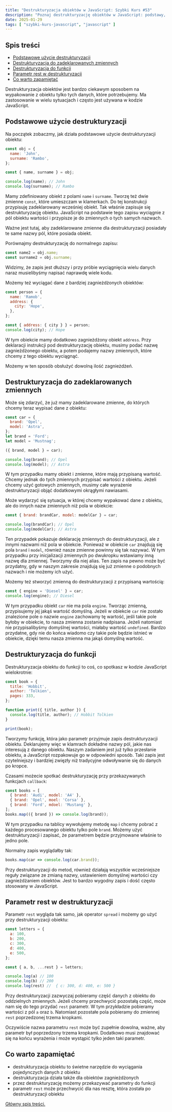 ```yaml
---
title: "Destrukturyzacja obiektów w JavaScript: Szybki Kurs #53"
description: "Poznaj destrukturyzację obiektów w JavaScript: podstawy, zagnieżdżenia, funkcje, parametr rest."
date: 2025-01-29
tags: [ "szybki-kurs-javascript", "javascript" ]
---
```


## Spis treści
* [Podstawowe użycie destrukturyzacji](#podstawowe-uzycie-destrukturyzacji)
* [Destrukturyzacja do zadeklarowanych zmiennych](#destrukturyzacja-do-zadeklarowanych-zmiennych)
* [Destrukturyzacja do funkcji](#destrukturyzacja-do-funkcji)
* [Parametr rest w destrukturyzacji](#parametr-rest-w-destrukturyzacji)
* [Co warto zapamiętać](#co-warto-zapamietac)

Destrukturyzacja obiektów jest bardzo ciekawym sposobem na wypakowanie z obiektu tylko tych danych, które potrzebujemy. Ma zastosowanie w wielu sytuacjach i często jest używana w kodzie JavaScript.

## <span id="podstawowe-uzycie-destrukturyzacji">Podstawowe użycie destrukturyzacji</span>

Na początek zobaczmy, jak działa podstawowe użycie destrukturyzacji obiektu:

```js
const obj = {
  name: 'John',
  surname: 'Rambo',
};

const { name, surname } = obj;

console.log(name); // John
console.log(surname); // Rambo
```

Mamy zdefiniowany obiekt z polami `name` i `surname`. Tworzę też dwie zmienne `const`, które umieszczam w klamerkach. Do tej konstrukcji przypisuję zadeklarowany wcześniej obiekt. Tak właśnie zapisuje się destrukturyzację obiektu. JavaScript na podstawie tego zapisu wyciągnie z pól obiektu wartości
i przypisze je do zmiennych o tych samych nazwach.

Ważne jest tutaj, aby zadeklarowane zmienne dla destrukturyzacji posiadały te same nazwy pól, które posiada obiekt.

Porównajmy destrukturyzację do normalnego zapisu:

```js
const name2 = obj.name;
const surname2 = obj.surname;
```

Widzimy, że zapis jest dłuższy i przy próbie wyciągnięcia wielu danych naraz musielibyśmy napisać naprawdę wiele kodu.

Możemy też wyciągać dane z bardziej zagnieżdżonych obiektów:

```js
const person = {
  name: 'Ramob',
  address: {
    city: 'Hope',
  },
};

const { address: { city } } = person;
console.log(city); // Hope
```

W tym obiekcie mamy dodatkowo zagnieżdżony obiekt `address`. Przy deklaracji instrukcji pod destrukturyzację obiektu, musimy podać nazwę zagnieżdżonego obiektu, a potem podajemy nazwy zmiennych, które chcemy z tego obiektu wyciągnąć.

Możemy w ten sposób obsłużyć dowolną ilość zagnieżdżeń.

## <span id="destrukturyzacja-do-zadeklarowanych-zmiennych">Destrukturyzacja do zadeklarowanych zmiennych</span>

Może się zdarzyć, że już mamy zadeklarowane zmienne, do których chcemy teraz wypisać dane z obiektu:

```js
const car = {
  brand: 'Opel',
  model: 'Astra',
};
let brand = 'Ford';
let model = 'Mustnag';

({ brand, model } = car);

console.log(brand); // Opel
console.log(model); // Astra
```

W tym przypadku mamy obiekt i zmienne, które mają przypisaną wartość. Chcemy jednak do tych zmiennych przypisać wartości z obiektu. Jeżeli chcemy użyć gotowych zmiennych, musimy całe wyrażenie destrukturyzacji objąć dodatkowymi okrągłymi nawiasami.

Może wydarzyć się sytuacja, w której chcemy wypakować dane z obiektu, ale do innych nazw zmiennych niż pola w obiekcie:

```js
const { brand: brandCar, model: modelCar } = car;

console.log(brandCar); // Opel
console.log(modelCar); // Astra
```

Ten przypadek pokazuje deklarację zmiennych do destrukturyzacji, ale z innymi nazwami niż pola w obiekcie. Ponieważ w obiekcie `car` znajdują się pola `brand` i `model`, również nasze zmienne powinny się tak nazywać. W tym przypadku przy inicjalizacji zmiennych po dwukropku wstawiamy inną nazwę dla
zmiennej. Tworzymy dla niej alias. Ten zapis na pewno może być przydatny, gdy w naszym zakresie znajdują się już zmienne o podobnych nazwach i nie możemy ich użyć.

Możemy też stworzyć zmienną do destrukturyzacji z przypisaną wartością:

```js
const { engine = 'Diesel' } = car;
console.log(engine); // Diesel
```

W tym przypadku obiekt `car` nie ma pola `engine`. Tworząc zmienną, przypisujemy jej jakąś wartość domyślną. Jeżeli w obiekcie `car` nie zostało znalezione pole o nazwie `engine` zachowamy tę wartość, jeśli takie pole byłoby w obiekcie, to nasza zmienna zostanie nadpisana. Jeżeli natomiast nie
przypisalibyśmy domyślnej wartości, miałaby wartość `undefined`. Bardzo przydatne, gdy nie do końca wiadomo czy takie pole będzie istnieć w obiekcie, dzięki temu nasza zmienna ma jakąś domyślną wartość.

## <span id="destrukturyzacja-do-funkcji">Destrukturyzacja do funkcji</span>

Destrukturyzacja obiektu do funkcji to coś, co spotkasz w kodzie JavaScript wielokrotnie:

```js
const book = {
  title: 'Hobbit',
  author: 'Tolkien',
  pages: 333,
};

function print({ title, author }) {
  console.log(title, author); // Hobbit Tolkien
}

print(book);
```

Tworzymy funkcję, która jako parametr przyjmuje zapis destrukturyzacji obiektu. Deklarujemy więc w klamrach dokładne nazwy pól, jakie nas interesują z danego obiektu. Naszym zadaniem jest już tylko przesłanie obiektu, a JavaScript rozpakowuje go w odpowiedni sposób. Taki zapis jest czytelniejszy i
bardziej zwięzły niż tradycyjne odwoływanie się do danych po kropce.

Czasami możecie spotkać destrukturyzację przy przekazywanych funkcjach `callback`:

```js
const books = [
  { brand: 'Audi', model: 'A4' },
  { brand: 'Opel', moel: 'Corsa' },
  { brand: 'Ford', mdoel: 'Mustang' },
];
books.map(({ brand }) => console.log(brand));
```

W tym przypadku na tablicy wywołujemy metodę `map` i chcemy pobrać z każdego procesowanego obiektu tylko pole `brand`. Możemy użyć destrukturyzacji i zapisać, że parametrem będzie przyjmowane właśnie to jedno pole.

Normalny zapis wyglądałby tak:

```js
books.map(car => console.log(car.brand));
```

Przy destrukturyzacji do metod, również działają wszystkie wcześniejsze reguły związane ze zmianą nazwy, ustawieniem domyślnej wartości czy zagnieżdżaniem obiektów. Jest to bardzo wygodny zapis i dość często stosowany w JavaScript.

## <span id="parametr-rest-w-destrukturyzacji">Parametr rest w destrukturyzacji</span>

Parametr `rest` wygląda tak samo, jak operator `spread` i możemy go użyć przy destrukturyzacji obiektu:

```js
const letters = {
  a: 100,
  b: 200,
  c: 300,
  d: 400,
  e: 500,
};

const { a, b, ...rest } = letters;

console.log(a) // 100
console.log(b) // 200
console.log(rest) //  { c: 300, d: 400, e: 500 }
```

Przy destrukturyzacji zazwyczaj pobieramy część danych z obiektu do oddzielnych zmiennych. Jeżeli chcemy przechwycić pozostałą część, może nam się do tego przydać `rest` parametr. W tym przykładzie pobieramy wartości z pól `a` oraz `b`. Natomiast pozostałe pola pobieramy do zmiennej `rest`
poprzedzonej trzema kropkami.

Oczywiście nazwa parametru `rest` może być zupełnie dowolna, ważne, aby parametr był poprzedzony trzema kropkami. Dodatkowo musi znajdować się na końcu wyrażenia i może wystąpić tylko jeden taki parametr.

## <span id="co-warto-zapamietac">Co warto zapamiętać</span>

- destrukturyzacja obiektu to świetne narzędzie do wyciągania pojedynczych danych z obiektu
- destrukturyzacja działa także dla obiektów zagnieżdżonych
- przez destrukturyzację możemy przekazywać parametry do funkcji
- parametr `rest` może przechwycić dla nas resztę, która została po destrukturyzacji obiektu

[Główny spis treści.](https://zacznijprogramowac.net/szybki-kurs-javascript/spis-tresci/)